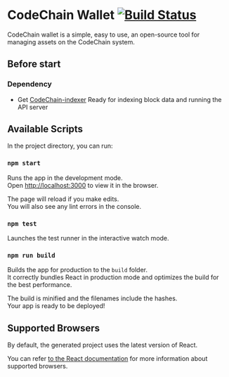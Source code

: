 # CodeChain Wallet [![Build Status](https://travis-ci.org/CodeChain-io/codechain-wallet.svg?branch=master)](https://travis-ci.org/CodeChain-io/codechain-wallet)

CodeChain wallet is a simple, easy to use, an open-source tool for managing assets on the CodeChain system.

## Before start

### Dependency

- Get [CodeChain-indexer](https://github.com/CodeChain-io/codechain-indexer) Ready for indexing block data and running the API server

## Available Scripts

In the project directory, you can run:

### `npm start`

Runs the app in the development mode.<br>
Open [http://localhost:3000](http://localhost:3000) to view it in the browser.

The page will reload if you make edits.<br>
You will also see any lint errors in the console.

### `npm test`

Launches the test runner in the interactive watch mode.<br>

### `npm run build`

Builds the app for production to the `build` folder.<br>
It correctly bundles React in production mode and optimizes the build for the best performance.

The build is minified and the filenames include the hashes.<br>
Your app is ready to be deployed!

## Supported Browsers

By default, the generated project uses the latest version of React.

You can refer [to the React documentation](https://reactjs.org/docs/react-dom.html#browser-support) for more information about supported browsers.
